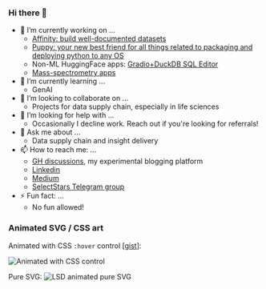 ### Hi there 👋

- 🔭 I’m currently working on ...
  - [Affinity: build well-documented datasets](https://github.com/liquidcarbon/affinity)
  - [Puppy: your new best friend for all things related to packaging and deploying  python to any OS](https://github.com/liquidcarbon/puppy)
  - Non-ML HuggingFace apps: [Gradio+DuckDB SQL Editor](https://huggingface.co/spaces/liquidcarbon/duckdb-fastapi-gradio)
  - [Mass-spectrometry apps](https://huggingface.co/spaces/liquidcarbon/pyclickchem)
- 🌱 I’m currently learning ...
  - GenAI
- 👯 I’m looking to collaborate on ...
  - Projects for data supply chain, especially in life sciences
- 🤔 I’m looking for help with ...
  - Occasionally I decline work.  Reach out if you're looking for referrals!
- 💬 Ask me about ...
  - Data supply chain and insight delivery
- 📫 How to reach me: ...
  - [GH discussions](https://github.com/liquidcarbon/liquidcarbon/discussions), my experimental blogging platform
  - [Linkedin](https://www.linkedin.com/in/alekis/)
  - [Medium](https://medium.com/@liquidc)
  - [SelectStars Telegram group](https://t.me/selectstars)
- ⚡ Fun fact: ...
  - No fun allowed!

### Animated SVG / CSS art

Animated with CSS `:hover` control [[gist](https://gist.github.com/liquidcarbon/5d7bed9c2da30004a90ef5b7e7d8f363)]:

![Animated with CSS control](https://gist.githubusercontent.com/liquidcarbon/5d7bed9c2da30004a90ef5b7e7d8f363/raw/2a83005fee7f701694c9288f03238d71745ca8d3/svg_css_animation.svg)

Pure SVG:
![LSD animated pure SVG](https://gist.githubusercontent.com/liquidcarbon/f9603682bf0e3047e6ac38da5b2cc19a/raw/6d918f9a310f63ff83fec52785f640db241ed1d0/LSD.svg)

